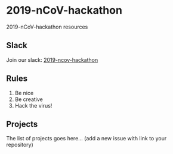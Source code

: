# 2019-nCoV-hackathon
2019-nCoV-hackathon resources

## Slack
Join our slack: [2019-ncov-hackathon](https://join.slack.com/t/2019-ncov-hackathon/shared_invite/zt-ckubrfcx-PeBk8OgQuhE7ihNP8omQCg)

## Rules
1. Be nice
2. Be creative
3. Hack the virus!

## Projects

The list of projects goes here... (add a new issue with link to your repository)

